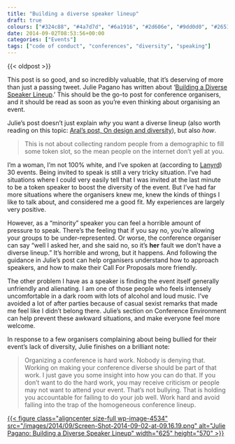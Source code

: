 ```yaml
---
title: "Building a diverse speaker lineup"
draft: true
colours: ["#324c88", "#4a7d7d", "#6a1916", "#2d606e", "#9dd0d0", "#26515d", "#9dd0d0"]
date: 2014-09-02T08:53:56+00:00
categories: ["Events"]
tags: ["code of conduct", "conferences", "diversity", "speaking"]
---
```


{{< oldpost >}}

This post is so good, and so incredibly valuable, that it’s deserving of more than just a passing tweet. Julie Pagano has written about ‘[Building a Diverse Speaker Lineup](http://juliepagano.com/blog/2014/08/26/building-a-diverse-speaker-lineup/).’ This should be the go-to post for conference organisers, and it should be read as soon as you’re even thinking about organising an event.

Julie’s post doesn’t just explain *why* you want a diverse lineup (also worth reading on this topic: [Aral’s post, On design and diversity](https://aralbalkan.com/notes/on-design-and-diversity/)), but also *how*.

> This is not about collecting random people from a demographic to fill some token slot, so the mean people on the internet don’t yell at you.

I’m a woman, I’m not 100% white, and I’ve spoken at (according to [Lanyrd](http://lanyrd.com/profile/laurakalbag/)) 30 events. Being invited to speak is still a very tricky situation. I’ve had situations where I could very easily tell that I was invited at the last minute to be a token speaker to boost the diversity of the event. But I’ve had far more situations where the organisers knew me, knew the kinds of things I like to talk about, and considered me a good fit. My experiences are largely very positive.

However, as a “minority” speaker you can feel a horrible amount of pressure to speak. There’s the feeling that if you say no, you’re allowing your groups to be under-represented. Or worse, the conference organiser can say “well I asked her, and she said no, so it’s **her** fault we don’t have a diverse lineup.” It’s horrible and wrong, but it happens. And following the guidance in Julie’s post can help organisers understand how to approach speakers, and how to make their Call For Proposals more friendly.

The other problem I have as a speaker is finding the event itself generally unfriendly and alienating. I am one of those people who feels intensely uncomfortable in a dark room with lots of alcohol and loud music. I’ve avoided a lot of after parties because of casual sexist remarks that made me feel like I didn’t belong there. Julie’s section on Conference Environment can help prevent these awkward situations, and make everyone feel more welcome.

In response to a few organisers complaining about being bullied for their event’s lack of diversity, Julie finishes on a brilliant note:

> Organizing a conference is hard work. Nobody is denying that. Working on making your conference diverse should be part of that work. I just gave you some insight into how you can do that. If you don’t want to do the hard work, you may receive criticism or people may not want to attend your event. That’s not bullying. That is holding you accountable for failing to do your job well. Work hard and avoid falling into the trap of the homogeneous conference lineup.

[{{< figure class="aligncenter size-full wp-image-4534" src="/images/2014/09/Screen-Shot-2014-09-02-at-09.16.19.png" alt="Julie Pagano: Building a Diverse Speaker Lineup" width="625" height="570" >}}](http://juliepagano.com/blog/2014/08/26/building-a-diverse-speaker-lineup/)
